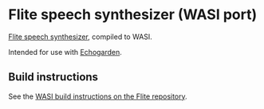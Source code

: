 # Flite speech synthesizer (WASI port)

[Flite speech synthesizer](https://github.com/festvox/flite), compiled to WASI.

Intended for use with [Echogarden](https://github.com/echogarden-project/echogarden).

## Build instructions

See the [WASI build instructions on the Flite repository](https://github.com/festvox/flite#cross-compiling-to-wasi-experimental).
